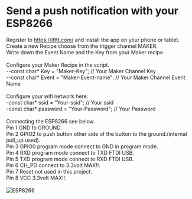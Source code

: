 # Send a push notification with your ESP8266
Register to https://ifttt.com/ and install the app on your phone or tablet.<br />
Create a new Recipe choose from the trigger channel MAKER.<br />
Write down the Event Name and the Key from your Maker recipe.<br /><br />
Configure your Maker Recipe in the script.<br />
--const char* Key = "Maker-Key"; // Your Maker Channel Key<br />
--const char* Event = "Maker-Event-name"; // Your Maker Channel Event Name<br /><br />
Configure your wifi network here:<br />
-const char* ssid     = "Your-ssid"; // Your ssid<br />
-const char* password = "Your-Password"; // Your Password<br /><br />
Connecting the ESP8266 see below.<br />
Pin 1 GND to GROUND.<br />
Pin 2 GPIO2 to push button other side of the button to the ground.(internal pull_up used).<br />
Pin 3 GPIO0 program mode connect to GND in program mode.<br />
Pin 4 RXD program mode connect to TXD FTDI USB.<br />
Pin 5 TXD program mode connect to RXD FTDI USB.<br />
Pin 6 CH_PD connect to 3.3volt MAX!!.<br />
Pin 7 Reset not used in this project.<br />
Pin 8 VCC 3.3volt MAX!!.<br /><br />
<img src="http://6thlabel.co/Apps/GitHub/ESP-IFTTT-button-1.png" alt="ESP8266"><br />

